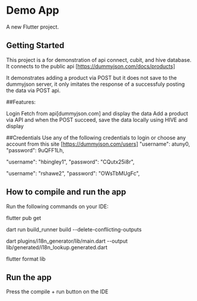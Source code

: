 # Demo App

A new Flutter project.

## Getting Started

This project is a for demonstration of api connect, cubit, and hive database.
It connects to the public api [https://dummyjson.com/docs/products]

It demonstrates adding a product via POST but it does not save to the dummyjson server, it only imitates the response
of a successfuly posting the data via POST api.

##Features:

Login
Fetch from api[dummyjson.com] and display the data
Add a product via API and when the POST succeed, save the data locally using HIVE and display

##Credentials
Use any of the following credentials to login or choose any account from this site [https://dummyjson.com/users]
"username": atuny0,
"password": 9uQFF1Lh,

"username": "hbingley1",
"password": "CQutx25i8r",

"username": "rshawe2",
"password": "OWsTbMUgFc",


## How to compile and run the app

Run the following commands on your IDE:

flutter pub get

dart run build_runner build --delete-conflicting-outputs

dart plugins/i18n_generator/lib/main.dart --output lib/generated/i18n_lookup.generated.dart

flutter format lib

## Run the app
Press the compile + run button on the IDE
